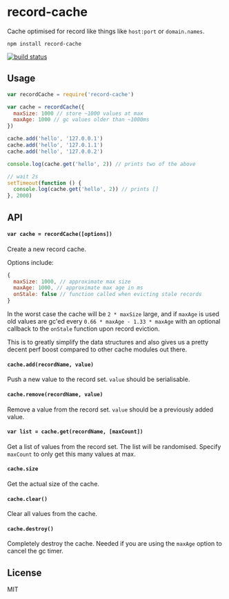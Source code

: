 # record-cache

Cache optimised for record like things like `host:port` or `domain.names`.

```
npm install record-cache
```

[![build status](https://travis-ci.org/mafintosh/record-cache.svg?branch=master)](https://travis-ci.org/mafintosh/record-cache)

## Usage

``` js
var recordCache = require('record-cache')

var cache = recordCache({
  maxSize: 1000 // store ~1000 values at max
  maxAge: 1000 // gc values older than ~1000ms
})

cache.add('hello', '127.0.0.1')
cache.add('hello', '127.0.1.1')
cache.add('hello', '127.0.0.2')

console.log(cache.get('hello', 2)) // prints two of the above

// wait 2s
setTimeout(function () {
  console.log(cache.get('hello', 2)) // prints []
}, 2000)
```

## API

#### `var cache = recordCache([options])`

Create a new record cache.

Options include:

``` js
{
  maxSize: 1000, // approximate max size
  maxAge: 1000, // approximate max age in ms
  onStale: false // function called when evicting stale records
}
```

In the worst case the cache will be `2 * maxSize` large, and
if `maxAge` is used old values are gc'ed every `0.66 * maxAge - 1.33 * maxAge` with an optional callback to the `onStale` function upon record eviction.

This is to greatly simplify the data structures and also gives us a pretty decent
perf boost compared to other cache modules out there.

#### `cache.add(recordName, value)`

Push a new value to the record set. `value` should be serialisable.

#### `cache.remove(recordName, value)`

Remove a value from the record set. `value` should be a previously added value.

#### `var list = cache.get(recordName, [maxCount])`

Get a list of values from the record set. The list will be randomised.
Specify `maxCount` to only get this many values at max.

#### `cache.size`

Get the actual size of the cache.

#### `cache.clear()`

Clear all values from the cache.

#### `cache.destroy()`

Completely destroy the cache. Needed if you are using the `maxAge` option to
cancel the gc timer.

## License

MIT

